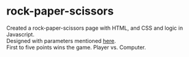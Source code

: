 # rock-paper-scissors
Created a rock-paper-scissors page with HTML, and CSS and logic in Javascript.  
Designed with parameters mentioned [here](https://www.theodinproject.com/lessons/foundations-etch-a-sketch).  
First to five points wins the game. Player vs. Computer.  
